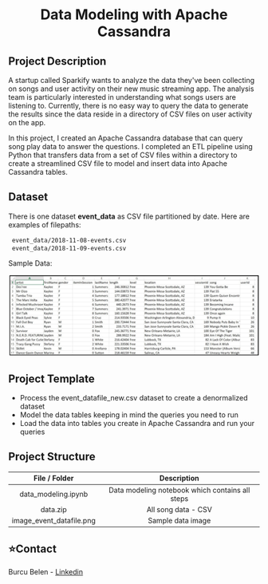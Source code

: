 <h1 align="center"> Data Modeling with Apache Cassandra  </h1> 

## Project Description
A startup called Sparkify wants to analyze the data they've been collecting on songs and user activity on their new music streaming app. The analysis team is particularly interested in understanding what songs users are listening to. Currently, there is no easy way to query the data to generate the results since the data reside in a directory of CSV files on user activity on the app.

In this project, I created an Apache Cassandra database that can query song play data to answer the questions. I completed an ETL pipeline using Python that transfers data from a set of CSV files within a directory to create a streamlined CSV file to model and insert data into Apache Cassandra tables.

## Dataset
There is one dataset **event_data** as CSV file partitioned by date. Here are examples of filepaths:
```
 event_data/2018-11-08-events.csv
 event_data/2018-11-09-events.csv
```
Sample Data:

<img src="./image_event_datafile.png" alt="Logo">


## Project Template 

- Process the event_datafile_new.csv dataset to create a denormalized dataset
- Model the data tables keeping in mind the queries you need to run
- Load the data into tables you create in Apache Cassandra and run your queries


## Project Structure

|      File / Folder     |                         Description                    |
| :--------------------: | :----------------------------------------------------: |
|  data_modeling.ipynb   |    Data modeling notebook which contains all steps     |
|       data.zip         |                     All song data - CSV                |
|image_event_datafile.png|                     Sample data image                  |


## :star:Contact
Burcu Belen - [Linkedin](https://www.linkedin.com/in/burcu-belen/) 
